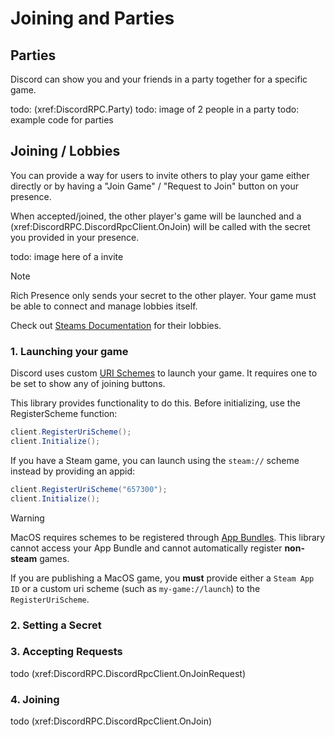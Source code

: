 # Joining and Parties
## Parties
Discord can show you and your friends in a party together for a specific game.

todo: (xref:DiscordRPC.Party)
todo: image of 2 people in a party
todo: example code for parties

## Joining / Lobbies
You can provide a way for users to invite others to play your game either directly or by having a "Join Game" / "Request to Join" button on your presence.

When accepted/joined, the other player's game will be launched and a (xref:DiscordRPC.DiscordRpcClient.OnJoin) will be called with the secret you provided in your presence.

todo: image here of a invite

> [!NOTE]
> Rich Presence only sends your secret to the other player. Your game must be able to connect and manage lobbies itself.
>
> Check out [Steams Documentation](https://partner.steamgames.com/doc/features/multiplayer/matchmaking) for their lobbies.

### 1. Launching your game
Discord uses custom [URI Schemes](https://developer.mozilla.org/en-US/docs/Web/URI/Reference/Schemes) to launch your game. It requires one to be set to show any of joining buttons.

This library provides functionality to do this. Before initializing, use the RegisterScheme function:
```cs
client.RegisterUriScheme();
client.Initialize();
```

If you have a Steam game, you can launch using the `steam://` scheme instead by providing an appid:
```cs
client.RegisterUriScheme("657300");
client.Initialize();
```

> [!WARNING]
> MacOS requires schemes to be registered through [App Bundles](https://developer.apple.com/documentation/xcode/defining-a-custom-url-scheme-for-your-app). This library cannot access your App Bundle and cannot automatically register **non-steam** games. 
>
> If you are publishing a MacOS game, you **must** provide either a `Steam App ID` or a custom uri scheme (such as `my-game://launch`) to the `RegisterUriScheme`. 

### 2. Setting a Secret

### 3. Accepting Requests
todo (xref:DiscordRPC.DiscordRpcClient.OnJoinRequest)

### 4. Joining
todo (xref:DiscordRPC.DiscordRpcClient.OnJoin)